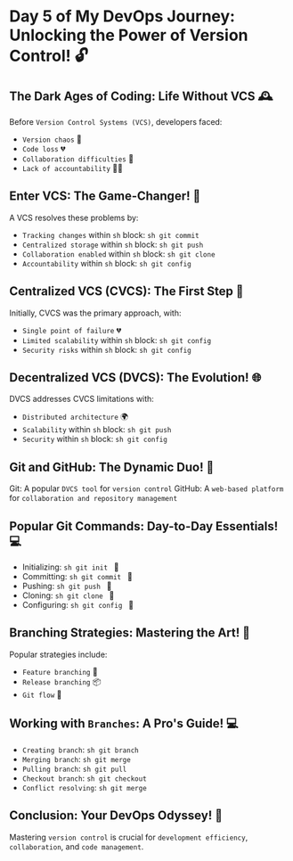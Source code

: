 # Day 5 of My DevOps Journey: Unlocking the Power of Version Control! 🔓

## The Dark Ages of Coding: Life Without VCS 🕰️
Before `Version Control Systems (VCS)`, developers faced:
- `Version chaos` 🤯
- `Code loss` 💔
- `Collaboration difficulties` 🤝
- `Lack of accountability` 🕵️‍♂️

## Enter VCS: The Game-Changer! 🔄
A VCS resolves these problems by:
- `Tracking changes` within `sh` block: ```sh git commit ```
- `Centralized storage` within `sh` block: ```sh git push ```
- `Collaboration enabled` within `sh` block: ```sh git clone ```
- `Accountability` within `sh` block: ```sh git config ```

## Centralized VCS (CVCS): The First Step 🌟
Initially, CVCS was the primary approach, with:
- `Single point of failure` 💔
- `Limited scalability` within `sh` block: ```sh git config ```
- `Security risks` within `sh` block: ```sh git config ```

## Decentralized VCS (DVCS): The Evolution! 🌐
DVCS addresses CVCS limitations with:
- `Distributed architecture` 🌍
- `Scalability` within `sh` block: ```sh git push ```
- `Security` within `sh` block: ```sh git config ```

## Git and GitHub: The Dynamic Duo! 🤩
Git: A popular `DVCS tool` for `version control`
GitHub: A `web-based platform` for `collaboration and repository management`

## Popular Git Commands: Day-to-Day Essentials! 💻
- Initializing: ```sh git init ``` 📁
- Committing: ```sh git commit ``` 📝
- Pushing: ```sh git push ``` 🚀
- Cloning: ```sh git clone ``` 🔄
- Configuring: ```sh git config ``` 🔧

## Branching Strategies: Mastering the Art! 🎨
Popular strategies include:
- `Feature branching` 🌿
- `Release branching` 📦
- `Git flow` 🌊

## Working with `Branches`: A Pro's Guide! 💻
- `Creating branch`: ```sh git branch ```
- `Merging branch`: ```sh git merge ```
- `Pulling branch`: ```sh git pull ```
- `Checkout branch`: ```sh git checkout ```
- `Conflict resolving`: ```sh git merge ```

## Conclusion: Your DevOps Odyssey! 🚀
Mastering `version control` is crucial for `development efficiency`, `collaboration`, and `code management`.
